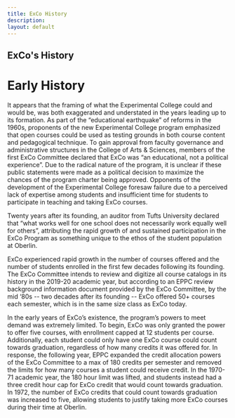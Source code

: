 ```yaml
---
title: ExCo History
description:
layout: default
---
```

## ExCo's History
# Early History
It appears that the framing of what the Experimental College could and would be, was both exaggerated and understated in the years leading up to its formation. As part of the “educational earthquake” of reforms in the 1960s, proponents of the new Experimental College program emphasized that open courses could be used as testing grounds in both course content and pedagogical technique. To gain approval from faculty governance and administrative structures in the College of Arts & Sciences, members of the first ExCo Committee declared that ExCo was “an educational, not a political experience”. Due to the radical nature of the program, it is unclear if these public statements were made as a political decision to maximize the chances of the program charter being approved. Opponents of the development of the Experimental College foresaw failure due to a perceived lack of expertise among students and insufficient time for students to participate in teaching and taking ExCo courses. 

Twenty years after its founding, an auditor from Tufts University declared that “what works well for one school does not necessarily work equally well for others”, attributing the rapid growth of and sustained participation in the ExCo Program as something unique to the ethos of the student population at Oberlin. 

ExCo experienced rapid growth in the number of courses offered and the number of students enrolled in the first few decades following its founding. The ExCo Committee intends to review and digitize all course catalogs in its history in the 2019-20 academic year, but according to an EPPC review background information document provided by the ExCo Committee, by the mid ‘80s -- two decades after its founding -- ExCo offered 50+ courses each semester, which is in the same size class as ExCo today. 

In the early years of ExCo’s existence, the program’s powers to meet demand was extremely limited. To begin, ExCo was only granted the power to offer five courses, with enrollment capped at 12 students per course. Additionally, each student could only have one ExCo course could count towards graduation, regardless of how many credits it was offered for. In response, the following year, EPPC expanded the credit allocation powers of the ExCo Committee to a max of 180 credits per semester and removed the limits for how many courses a student could receive credit. In the 1970-71 academic year, the 180 hour limit was lifted, and students instead had a three credit hour cap for ExCo credit that would count towards graduation. In 1972, the number of ExCo credits that could count towards graduation was increased to five, allowing students to justify taking more ExCo courses during their time at Oberlin. 
